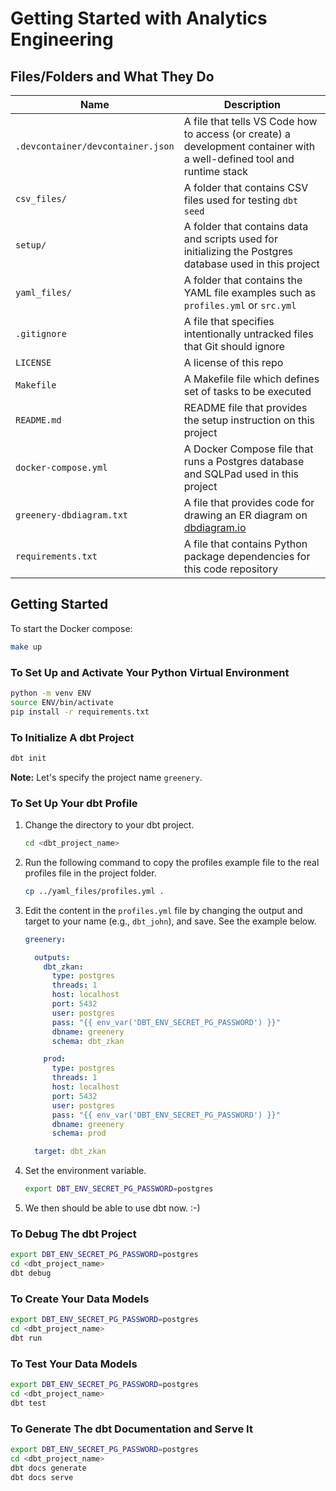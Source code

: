 # Getting Started with Analytics Engineering

## Files/Folders and What They Do

| Name | Description |
| - | - |
| `.devcontainer/devcontainer.json` | A file that tells VS Code how to access (or create) a development container with a well-defined tool and runtime stack |
| `csv_files/` | A folder that contains CSV files used for testing `dbt seed` |
| `setup/` | A folder that contains data and scripts used for initializing the Postgres database used in this project |
| `yaml_files/` | A folder that contains the YAML file examples such as `profiles.yml` or `src.yml` |
| `.gitignore` | A file that specifies intentionally untracked files that Git should ignore |
| `LICENSE` | A license of this repo |
| `Makefile` | A Makefile file which defines set of tasks to be executed |
| `README.md` | README file that provides the setup instruction on this project |
| `docker-compose.yml` | A Docker Compose file that runs a Postgres database and SQLPad used in this project |
| `greenery-dbdiagram.txt` | A file that provides code for drawing an ER diagram on [dbdiagram.io](https://dbdiagram.io/home) |
| `requirements.txt` | A file that contains Python package dependencies for this code repository |

## Getting Started

To start the Docker compose:

```sh
make up
```

### To Set Up and Activate Your Python Virtual Environment

```bash
python -m venv ENV
source ENV/bin/activate
pip install -r requirements.txt
```

### To Initialize A dbt Project

```bash
dbt init
```

**Note:** Let's specify the project name `greenery`.

### To Set Up Your dbt Profile

1. Change the directory to your dbt project.

    ```bash
    cd <dbt_project_name>
    ```

1. Run the following command to copy the profiles example file to the real
   profiles file in the project folder.

    ```bash
    cp ../yaml_files/profiles.yml .
    ```

1. Edit the content in the `profiles.yml` file by changing the output and
   target to your name (e.g., `dbt_john`), and save. See the example below.

    ```yaml
    greenery:

      outputs:
        dbt_zkan:
          type: postgres
          threads: 1
          host: localhost
          port: 5432
          user: postgres
          pass: "{{ env_var('DBT_ENV_SECRET_PG_PASSWORD') }}"
          dbname: greenery
          schema: dbt_zkan

        prod:
          type: postgres
          threads: 1
          host: localhost
          port: 5432
          user: postgres
          pass: "{{ env_var('DBT_ENV_SECRET_PG_PASSWORD') }}"
          dbname: greenery
          schema: prod

      target: dbt_zkan
    ```

1. Set the environment variable.

    ```bash
    export DBT_ENV_SECRET_PG_PASSWORD=postgres
    ```

1. We then should be able to use dbt now. :-)

### To Debug The dbt Project

```bash
export DBT_ENV_SECRET_PG_PASSWORD=postgres
cd <dbt_project_name>
dbt debug
```

### To Create Your Data Models

```bash
export DBT_ENV_SECRET_PG_PASSWORD=postgres
cd <dbt_project_name>
dbt run
```

### To Test Your Data Models

```bash
export DBT_ENV_SECRET_PG_PASSWORD=postgres
cd <dbt_project_name>
dbt test
```

### To Generate The dbt Documentation and Serve It

```bash
export DBT_ENV_SECRET_PG_PASSWORD=postgres
cd <dbt_project_name>
dbt docs generate
dbt docs serve
```
